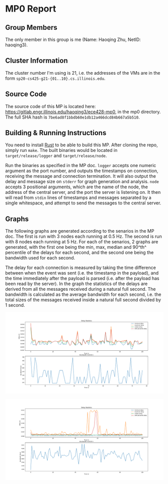 <!-- Convert using [`pandoc`](https://pandoc.org/) -->
# MP0 Report

## Group Members

The only member in this group is me (Name: Haoqing Zhu, NetID: haoqing3).

## Cluster Information

The cluster number I'm using is 21, i.e. the addresses of the VMs are in the form `sp20-cs425-g21-{01..10}.cs.illinois.edu`.

## Source Code

The source code of this MP is located here: <https://gitlab.engr.illinois.edu/haoqing3/ece428-mp0>, in the mp0 directory. The full SHA hash is `7be6ad8f1bbdb60e1db12a466dcd84b667a5b510`.

## Building & Running Instructions

You need to install [Rust](https://rust-lang.org) to be able to build this MP. After cloning the repo, simply run `make`. The built binaries would be located in `target/release/logger` and `target/release/node`.

Run the binaries as specified in the MP doc. `logger` accepts one numeric argument as the port number, and outputs the timestamps on connection, receiving the message and connection termination. It will also output the delay and message size on `stderr` for graph generation and analysis. `node` accepts 3 positional arguments, which are the name of the node, the address of the central server, and the port the server is listening on. It then will read from `stdin` lines of timestamps and messages separated by a single whitespace, and attempt to send the messages to the central server.

## Graphs

The following graphs are generated according to the senarios in the MP doc. The first is run with 3 nodes each running at 0.5 Hz. The second is run with 8 nodes each running at 5 Hz. For each of the senarios, 2 graphs are generated, with the first one being the min, max, median and 90^th^ percentile of the delays for each second, and the second one being the bandwidth used for each second.

The delay for each connection is measured by taking the time difference between when the event was sent (i.e. the timestamp in the payload), and the time immediately after the payload is parsed (i.e. after the payload has been read by the server). In the graph the statistics of the delays are derived from all the messages received during a natural full second. The bandwidth is calculated as the average bandwidth for each second, i.e. the total sizes of the messages received inside a natural full second divided by 1 second.

![Senario 1](server_log_1.png)

![Senario 2](server_log_2.png)
